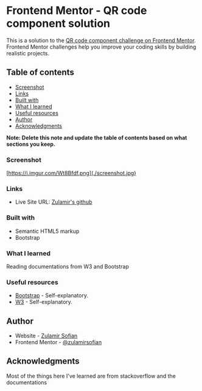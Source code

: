 # Frontend Mentor - QR code component solution

This is a solution to the [QR code component challenge on Frontend Mentor](https://www.frontendmentor.io/challenges/qr-code-component-iux_sIO_H). Frontend Mentor challenges help you improve your coding skills by building realistic projects. 

## Table of contents

- [Screenshot](#screenshot)
- [Links](#links)
- [Built with](#built-with)
- [What I learned](#what-i-learned)
- [Useful resources](#useful-resources)
- [Author](#author)
- [Acknowledgments](#acknowledgments)

**Note: Delete this note and update the table of contents based on what sections you keep.**

### Screenshot

[https://i.imgur.com/Wt8Bfdf.png](./screenshot.jpg)

### Links

- Live Site URL: [Zulamir's github](https://zulamirsofian.github.io/frontendmentor/frontendQR/)

### Built with

- Semantic HTML5 markup
- Bootstrap

### What I learned

Reading documentations from W3 and Bootstrap

### Useful resources

- [Bootstrap](https://getbootstrap.com/docs/5.0/getting-started/introduction/) - Self-explanatory.
- [W3](https://www.w3schools.com/) - Self-explanatory.

## Author

- Website - [Zulamir Sofian](https://zulamirsofian.github.io/)
- Frontend Mentor - [@zulamirsofian](https://www.frontendmentor.io/profile/zulamirsofian)

## Acknowledgments

Most of the things here I've learned are from stackoverflow and the documentations

